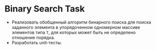 # Binary Search Task
 
 - Реализовать обобщенный алгоритм бинарного поиска для поиска заданного элемента в упорядоченном одномерном массиве элементов типа `T`, для которых может быть не определено отношение порядка.
 - Разработать unit-тесты.
